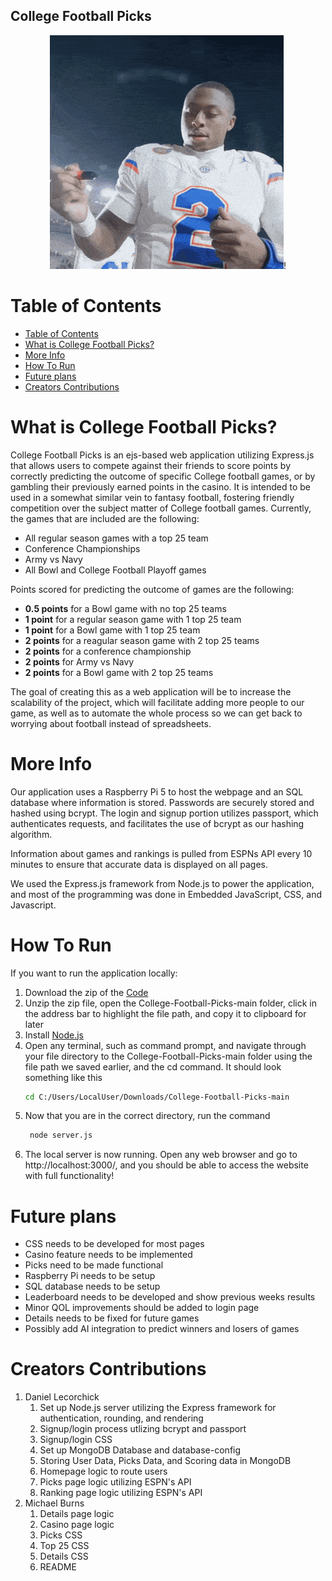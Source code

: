 ## College Football Picks
<p align="center">
<img src="https://raw.githubusercontent.com/DanielLecorchick/College-Football-Picks/refs/heads/main/public/images/dj-lagway-lagway.gif" alt="Lagway being the GOAT", class="center">!
</p>

# Table of Contents
- [Table of Contents](#table-of-contents)
- [What is College Football Picks?](#what-is-college-football-picks)
- [More Info](#more-info)
- [How To Run](#how-to-run)
- [Future plans](#future-plans)
- [Creators Contributions](#creators-contributions)

# What is College Football Picks?
College Football Picks is an ejs-based web application utilizing Express.js that allows users to compete against their friends to score points by correctly predicting the outcome of specific College football games, or by gambling their previously earned points in the casino. It is intended to be used in a somewhat similar vein to fantasy football, fostering friendly competition over the subject matter of College football games. Currently, the games that are included are the following:

- All regular season games with a top 25 team
- Conference Championships
- Army vs Navy
- All Bowl and College Football Playoff games

Points scored for predicting the outcome of games are the following:

- **0.5 points** for a Bowl game with no top 25 teams
- **1 point** for a regular season game with 1 top 25 team
- **1 point** for a Bowl game with 1 top 25 team
- **2 points** for a reagular season game with 2 top 25 teams
- **2 points** for a conference championship
- **2 points** for Army vs Navy
- **2 points** for a Bowl game with 2 top 25 teams

The goal of creating this as a web application will be to increase the scalability of the project, which will facilitate adding more people to our game, as well as to automate the whole process so we can get back to worrying about football instead of spreadsheets.

# More Info
Our application uses a Raspberry Pi 5 to host the webpage and an SQL database where information is stored. Passwords are securely stored and hashed using bcrypt. The login and signup portion utilizes passport, which authenticates requests, and facilitates the use of bcrypt as our hashing algorithm.

Information about games and rankings is pulled from ESPNs API every 10 minutes to ensure that accurate data is displayed on all pages.

We used the Express.js framework from Node.js to power the application, and most of the programming was done in Embedded JavaScript, CSS, and Javascript.

# How To Run
If you want to run the application locally:
1. Download the zip of the [Code](https://github.com/DanielLecorchick/College-Football-Picks/archive/refs/heads/main.zip)
2. Unzip the zip file, open the College-Football-Picks-main folder, click in the address bar to highlight the file path, and copy it to clipboard for later
3. Install [Node.js](https://nodejs.org/en/download)
4. Open any terminal, such as command prompt, and navigate through your file directory to the College-Football-Picks-main folder using the file path we saved earlier, and the cd command. It should look something like this
    ```sh
    cd C:/Users/LocalUser/Downloads/College-Football-Picks-main
    ```
5. Now that you are in the correct directory, run the command
   ```sh
    node server.js
    ```
6. The local server is now running. Open any web browser and go to http://localhost:3000/, and you should be able to access the website with full functionality!

# Future plans
- CSS needs to be developed for most pages
- Casino feature needs to be implemented
- Picks need to be made functional
- Raspberry Pi needs to be setup
- SQL database needs to be setup
- Leaderboard needs to be developed and show previous weeks results
- Minor QOL improvements should be added to login page
- Details needs to be fixed for future games
- Possibly add AI integration to predict winners and losers of games

# Creators Contributions
1. Daniel Lecorchick
    1. Set up Node.js server utilizing the Express framework for authentication, rounding, and rendering
    2. Signup/login process utlizing bcrypt and passport
    3. Signup/login CSS
    4. Set up MongoDB Database and database-config
    5. Storing User Data, Picks Data, and Scoring data in MongoDB
    6. Homepage logic to route users
    7. Picks page logic utilizing ESPN's API
    8. Ranking page logic utilizing ESPN's API
2. Michael Burns
   1. Details page logic
   2. Casino page logic
   3. Picks CSS
   4. Top 25 CSS
   5. Details CSS
   6. README